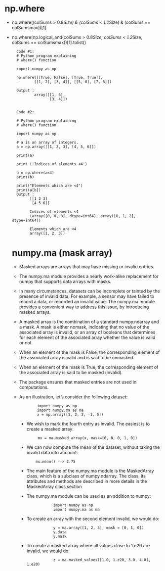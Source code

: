 # np.where
- np.where((colSums > 0.8*Size) & (colSums < 1.2*Size) & (colSums == colSumsmax))[1]
- np.where(np.logical_and(colSums > 0.8*Size, colSums < 1.2*Size, colSums == colSumsmax))[1].tolist()

        
        Code #1:
        # Python program explaining 
        # where() function 
        
        import numpy as np 
        
        np.where([[True, False], [True, True]], 
        		[[1, 2], [3, 4]], [[5, 6], [7, 8]])

        Output :
                array([[1, 6],
                       [3, 4]])


        Code #2:

        # Python program explaining  
        # where() function  
          
        import numpy as np 
          
        # a is an array of integers. 
        a = np.array([[1, 2, 3], [4, 5, 6]]) 
          
        print(a) 
          
        print ('Indices of elements <4') 
          
        b = np.where(a<4) 
        print(b) 
          
        print("Elements which are <4") 
        print(a[b]) 
        Output :
              [[1 2 3]
               [4 5 6]]
              
              Indices of elements <4
              (array([0, 0, 0], dtype=int64), array([0, 1, 2], dtype=int64))
              
              Elements which are <4
              array([1, 2, 3])

  # numpy.ma (mask array)
  - Masked arrays are arrays that may have missing or invalid entries.
  - The numpy.ma module provides a nearly work-alike replacement for numpy that supports data arrays with masks.
  - In many circumstances, datasets can be incomplete or tainted by the presence of invalid data. For example, a sensor may have failed to record a data, or recorded an invalid value. The numpy.ma module provides a convenient way to address this issue, by introducing masked arrays.
  - A masked array is the combination of a standard numpy.ndarray and a mask. A mask is either nomask, indicating that no value of the associated array is invalid, or an array of booleans that determines for each element of the associated array whether the value is valid or not.
  - When an element of the mask is False, the corresponding element of the associated array is valid and is said to be unmasked.
  - When an element of the mask is True, the corresponding element of the associated array is said to be masked (invalid).
  - The package ensures that masked entries are not used in computations.
  - As an illustration, let’s consider the following dataset:
   
                import numpy as np
                import numpy.ma as ma
                x = np.array([1, 2, 3, -1, 5])
    - We wish to mark the fourth entry as invalid. The easiest is to create a masked array:

               mx = ma.masked_array(x, mask=[0, 0, 0, 1, 0])
    - We can now compute the mean of the dataset, without taking the invalid data into account:

              mx.mean() --> 2.75
    - The main feature of the numpy.ma module is the MaskedArray class, which is a subclass of numpy.ndarray. The class, its attributes and methods are described in more details in the MaskedArray class section
    - The numpy.ma module can be used as an addition to numpy:

                      import numpy as np
                      import numpy.ma as ma
    - To create an array with the second element invalid, we would do:
 
                      y = ma.array([1, 2, 3], mask = [0, 1, 0])
                      y.data
                      y.mask
    - To create a masked array where all values close to 1.e20 are invalid, we would do:
 
                      z = ma.masked_values([1.0, 1.e20, 3.0, 4.0], 1.e20)
    

    

